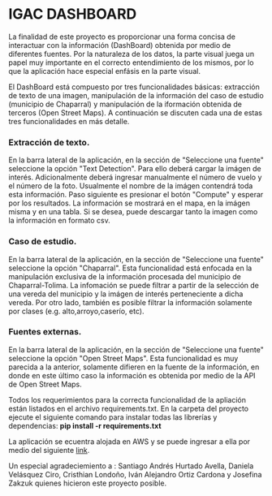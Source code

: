 # IGAC DASHBOARD

La finalidad de este proyecto es proporcionar una forma concisa de interactuar con la información (DashBoard) obtenida por medio de diferentes fuentes. Por la naturaleza de los 
datos, la parte visual juega un papel muy importante en el correcto entendimiento de los mismos, por lo que la aplicación hace especial enfásis en la parte visual.

El DashBoard está compuesto por tres funcionalidades básicas: extracción de texto de una imagen, manipulación de la  información del caso de estudio (municipio de Chaparral) y 
manipulación de la iformación obtenida de terceros (Open Street Maps). A continuación se discuten cada una de estas tres funcionalidades en más detalle.

### Extracción de texto.
En la barra lateral de la aplicación, en la sección de "Seleccione una fuente" seleccione la opción "Text Detection". Para ello deberá cargar la imágen de interés.
Adicionalmente deberá ingresar manualmente el número de vuelo y el número de la foto. Usualmente el nombre de la imágen contendrá toda esta información. Paso siguiente es 
presionar el botón "Compute" y esperar por los resultados. La información se mostrará en el mapa, en la imágen misma y en una tabla. Si se desea, puede descargar tanto la imagen
como la información en formato csv.

### Caso de estudio.

En la barra lateral de la aplicación, en la sección de "Seleccione una fuente" seleccione la opción "Chaparral".
Esta funcionalidad está enfocada en la manipulación exclusiva de la información procesada del municipio de Chaparral-Tolima. La infomación se puede filtrar a partir de la 
selección de una vereda del municipio y la imágen de interés perteneciente a dicha vereda. Por otro lado, también es posible filtrar la información solamente por clases 
(e.g. alto,arroyo,caserío, etc).

### Fuentes externas.
En la barra lateral de la aplicación, en la sección de "Seleccione una fuente" seleccione la opción "Open Street Maps".
Esta funcionalidad es muy parecida a la anterior, solamente difieren en la fuente de la información, en donde en este último caso la información es obtenida por medio de la API 
de Open Street Maps.


Todos los requerimientos para la correcta funcionalidad de la apliación están listados en el archivo requirements.txt. En la carpeta del proyecto ejecute el siguiente comando
para instalar todas las librerías y dependencias: **pip install -r requirements.txt**

La aplicación se ecuentra alojada en AWS y se puede ingresar a ella por medio del siguiente [link](http://geotext.ddns.net/).

Un especial agradeciemiento a : Santiago Andrés Hurtado Avella, Daniela Velásquez Ciro, Cristhian Londoño, Iván Alejandro Ortiz Cardona y Josefina Zakzuk quienes hicieron este 
proyecto posible.
